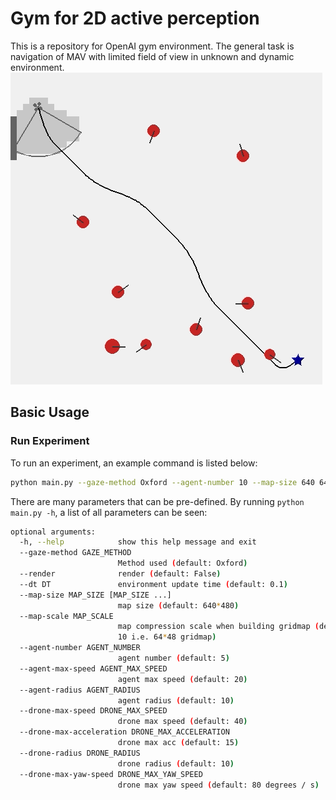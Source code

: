 # Gym for 2D active perception
This is a repository for OpenAI gym environment. The general task is navigation of MAV with limited field of view in unknown and dynamic environment.
![](picture/example.gif)

## Basic Usage
### Run Experiment
To run an experiment, an example command is listed below:
```bash
python main.py --gaze-method Oxford --agent-number 10 --map-size 640 640 --map-scale 10 --dt 0.1 --agent-max-speed 20 --agent-radius 15 --drone-max-speed 40 --drone-max-acceleration 15 --drone-radius 10 --drone-max-yaw-speed 180
```
There are many parameters that can be pre-defined. By running `python main.py -h`, a list of all parameters can be seen:
```bash
optional arguments:
  -h, --help            show this help message and exit
  --gaze-method GAZE_METHOD
                        Method used (default: Oxford)
  --render              render (default: False)
  --dt DT               environment update time (default: 0.1)
  --map-size MAP_SIZE [MAP_SIZE ...]
                        map size (default: 640*480)
  --map-scale MAP_SCALE
                        map compression scale when building gridmap (default:
                        10 i.e. 64*48 gridmap)
  --agent-number AGENT_NUMBER
                        agent number (default: 5)
  --agent-max-speed AGENT_MAX_SPEED
                        agent max speed (default: 20)
  --agent-radius AGENT_RADIUS
                        agent radius (default: 10)
  --drone-max-speed DRONE_MAX_SPEED
                        drone max speed (default: 40)
  --drone-max-acceleration DRONE_MAX_ACCELERATION
                        drone max acc (default: 15)
  --drone-radius DRONE_RADIUS
                        drone radius (default: 10)
  --drone-max-yaw-speed DRONE_MAX_YAW_SPEED
                        drone max yaw speed (default: 80 degrees / s)

```
